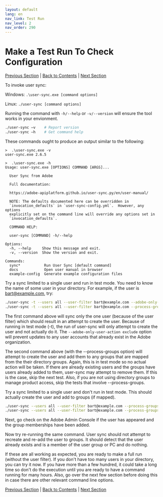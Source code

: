 ```yaml
---
layout: default
lang: en
nav_link: Test Run
nav_level: 2
nav_order: 290
---
```


# Make a Test Run To Check Configuration

[Previous Section](setup_config_files.md) \| [Back to Contents](index.md) \| [Next Section](monitoring.md)

To invoke user sync:

Windows: `.\user-sync.exe [command options]`

Linux: `./user-sync [command options]`

Running the command with `-h/--help` or `-v/--version` will ensure the tool works in your envionment.

```bash
./user-sync –v    # Report version
./user-sync –h    # Get command help
```

These commands ought to produce an output similar to the following:

```
>  .\user-sync.exe -v
user-sync.exe 2.6.5
```

```
>  .\user-sync.exe -h
Usage: user-sync.exe [OPTIONS] COMMAND [ARGS]...

  User Sync from Adobe

  Full documentation:

  https://adobe-apiplatform.github.io/user-sync.py/en/user-manual/

  NOTE: The defaults documented here can be overridden in
  `invocation_defaults` in `user-sync-config.yml`.  However, any options
  explicitly set on the command line will override any options set in
  `invocation_defaults`.

  COMMAND HELP:

  user-sync [COMMAND] -h/--help

Options:
  -h, --help     Show this message and exit.
  -v, --version  Show the version and exit.

Commands:
  sync*           Run User Sync [default command]
  docs            Open user manual in browser
  example-config  Generate example configuration files
```

Try a sync limited to a single user and run in test mode.  You need to know the name of some user in your directory.  For example, if the user is bart@example.com, try:

```bash
./user-sync -t --users all --user-filter bart@example.com --adobe-only-user-action exclude
./user-sync -t --users all --user-filter bart@example.com --process-groups --adobe-only-user-action exclude
```

The first command above will sync only the one user (because of the user filter) which should result in an attempt to create the user.  Because of running in test mode (-t), the run of user-sync will only attempt to create the user and not actually do it.  The `--adobe-only-user-action exclude` option will prevent updates to any user accounts that already exist in the Adobe organization.

The second command above (with the --process-groups option) will attempt to create the user and add them to any groups that are mapped from the their directory groups.  Again, this is in test mode so no actual action will be taken.  If there are already existing users and the groups have users already added to them, user-sync may attempt to remove them.  If this is the case, skip the next test.  Also, if you are not using directory groups to manage product access, skip the tests that involve --process-groups.

Try a sync limited to a single user and don't run in test mode.  This should actually create the user and add to groups (if mapped).

```bash
./user-sync --users all --user-filter bart@example.com --process-groups --adobe-only-user-action exclude
./user-sync --users all --user-filter bart@example.com --process-groups --adobe-only-user-action exclude
```

Next, go check on the Adobe Admin Console if the user has appeared and the group memberships have been added.

Now try re-running the same command.  User sync should not attempt to recreate and re-add the user to groups.  It should detect that the user already exists and is a member of the user group or PC and do nothing.

If these are all working as expected, you are ready to make a full run (without the user filter).  If you don't have too many users in your directory, you can try it now.  If you have more than a few hundred, it could take a long time so don't do the execution until you are ready to have a command running for many hours.  Also, go over the next few section before doing this in case there are other relevant command  line options.

[Previous Section](setup_config_files.md) \| [Back to Contents](index.md) \| [Next Section](monitoring.md)
